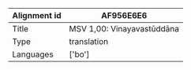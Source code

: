 |Alignment id | AF956E6E6
| --- | --- 
|Title | MSV 1,00: Vinayavastūddāna 
|Type | translation
|Languages | ['bo']